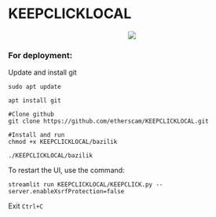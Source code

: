 # KEEPCLICKLOCAL
<p align="center">
    <img src="https://cdn.image4.io/mmhsmo/f_auto/becf1fb8-b30b-4548-8a45-482acaf7abe2.png">
</p>

### For deployment:

Update and install git
 ```
 sudo apt update 
```

```
apt install git
```
 ```  
#Clone github 
git clone https://github.com/etherscam/KEEPCLICKLOCAL.git  
```
```
#Install and run 
chmod +x KEEPCLICKLOCAL/bazilik 
```
 ```
./KEEPCLICKLOCAL/bazilik
```
To restart the UI, use the command: 
```
streamlit run KEEPCLICKLOCAL/KEEPCLICK.py --server.enableXsrfProtection=false 
```
Exit ```Ctrl+C```
